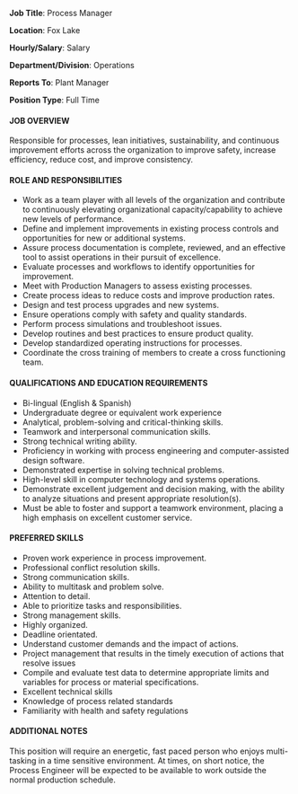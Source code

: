 __Job Title__: Process Manager

__Location__: Fox Lake

__Hourly/Salary__: Salary

__Department/Division__: Operations

__Reports To__: Plant Manager

__Position Type__: Full Time

#### JOB OVERVIEW

Responsible for processes, lean initiatives, sustainability, and continuous improvement efforts across the organization to improve safety, increase efficiency, reduce cost, and improve consistency.

#### ROLE AND RESPONSIBILITIES

+ Work as a team player with all levels of the organization and contribute to continuously elevating organizational capacity/capability to achieve new levels of performance.
+ Define and implement improvements in existing process controls and opportunities for new or additional systems.
+ Assure process documentation is complete, reviewed, and an effective tool to assist operations in their pursuit of excellence.
+ Evaluate processes and workflows to identify opportunities for improvement.
+ Meet with Production Managers to assess existing processes.
+ Create process ideas to reduce costs and improve production rates.
+ Design and test process upgrades and new systems.
+ Ensure operations comply with safety and quality standards.
+ Perform process simulations and troubleshoot issues.
+ Develop routines and best practices to ensure product quality.
+ Develop standardized operating instructions for processes.
+ Coordinate the cross training of members to create a cross functioning team.


#### QUALIFICATIONS AND EDUCATION REQUIREMENTS

+ Bi-lingual (English & Spanish)
+ Undergraduate degree or equivalent work experience
+ Analytical, problem-solving and critical-thinking skills.
+ Teamwork and interpersonal communication skills.
+ Strong technical writing ability.
+ Proficiency in working with process engineering and computer-assisted design software.
+ Demonstrated expertise in solving technical problems.
+ High-level skill in computer technology and systems operations.
+ Demonstrate excellent judgement and decision making, with the ability to analyze situations and present appropriate resolution(s).
+ Must be able to foster and support a teamwork environment, placing a high emphasis on excellent customer service.


#### PREFERRED SKILLS

+ Proven work experience in process improvement.
+ Professional conflict resolution skills.
+ Strong communication skills.
+ Ability to multitask and problem solve.
+ Attention to detail.
+ Able to prioritize tasks and responsibilities.
+ Strong management skills.
+ Highly organized.
+ Deadline orientated.
+ Understand customer demands and the impact of actions.
+ Project management that results in the timely execution of actions that resolve issues
+ Compile and evaluate test data to determine appropriate limits and variables for process or material specifications.
+ Excellent technical skills
+ Knowledge of process related standards
+ Familiarity with health and safety regulations


#### ADDITIONAL NOTES
This position will require an energetic, fast paced person who enjoys multi-tasking in a time sensitive environment. At times, on short notice, the Process Engineer will be expected to be available to work outside the normal production schedule.